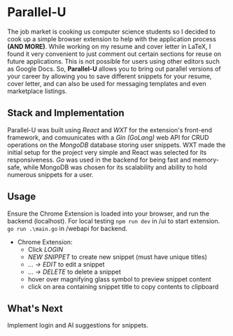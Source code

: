 # Parallel-U

The job market is cooking us computer science students so I decided to cook up a simple browser extension to 
help with the application process **(AND MORE)**. While working on my resume and cover letter in LaTeX, I found
it very convenient to just comment out certain sections for reuse on future applications. This is not possible
for users using other editors such as Google Docs. So, **Parallel-U** allows you to bring out parallel versions
of your career by allowing you to save different snippets for your resume, cover letter, and can also be used for 
messaging templates and even marketplace listings.

## Stack and Implementation
Parallel-U was built using *React* and *WXT* for the extension's front-end framework, and comuunicates with a *Gin (GoLang)*
web API for CRUD operations on the *MongoDB* database storing user snippets. WXT made the initial setup for the project very 
simple and React was selected for its responsiveness. *Go* was used in the backend for being fast and memory-safe, while
MongoDB was chosen for its scalability and ability to hold numerous snippets for a user.

## Usage
Ensure the Chrome Extension is loaded into your browser, and run the backend (localhost).
For local testing ```npm run dev``` in /ui to start extension. ```go run .\main.go``` in /webapi for backend.

- Chrome Extension:
  - Click *LOGIN*
  - *NEW SNIPPET* to create new snippet (must have unique titles)
  - *... -> EDIT* to edit a snippet
  - *... -> DELETE* to delete a snippet
  - hover over magnifying glass symbol to preview snippet content
  - click on area containing snippet title to copy contents to clipboard
  
## What's Next
Implement login and AI suggestions for snippets.

